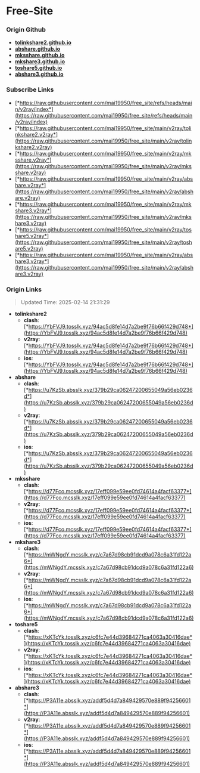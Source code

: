 # Free-Site

### Origin Github

- [**tolinkshare2.github.io**](https://github.com/tolinkshare2/tolinkshare2.github.io)
- [**abshare.github.io**](https://github.com/abshare/abshare.github.io)
- [**mksshare.github.io**](https://github.com/mksshare/mksshare.github.io)
- [**mkshare3.github.io**](https://github.com/mkshare3/mkshare3.github.io)
- [**toshare5.github.io**](https://github.com/toshare5/toshare5.github.io)
- [**abshare3.github.io**](https://github.com/abshare3/abshare3.github.io)

### Subscribe Links

- [*https://raw.githubusercontent.com/mai19950/free_site/refs/heads/main/v2ray/index*](https://raw.githubusercontent.com/mai19950/free_site/refs/heads/main/v2ray/index)
- [*https://raw.githubusercontent.com/mai19950/free_site/main/v2ray/tolinkshare2.v2ray*](https://raw.githubusercontent.com/mai19950/free_site/main/v2ray/tolinkshare2.v2ray)
- [*https://raw.githubusercontent.com/mai19950/free_site/main/v2ray/mksshare.v2ray*](https://raw.githubusercontent.com/mai19950/free_site/main/v2ray/mksshare.v2ray)
- [*https://raw.githubusercontent.com/mai19950/free_site/main/v2ray/abshare.v2ray*](https://raw.githubusercontent.com/mai19950/free_site/main/v2ray/abshare.v2ray)
- [*https://raw.githubusercontent.com/mai19950/free_site/main/v2ray/mkshare3.v2ray*](https://raw.githubusercontent.com/mai19950/free_site/main/v2ray/mkshare3.v2ray)
- [*https://raw.githubusercontent.com/mai19950/free_site/main/v2ray/toshare5.v2ray*](https://raw.githubusercontent.com/mai19950/free_site/main/v2ray/toshare5.v2ray)
- [*https://raw.githubusercontent.com/mai19950/free_site/main/v2ray/abshare3.v2ray*](https://raw.githubusercontent.com/mai19950/free_site/main/v2ray/abshare3.v2ray)

### Origin Links

> Updated Time: 2025-02-14 21:31:29

- **tolinkshare2**
  - **clash**: [*https://YbFVJ9.tosslk.xyz/94ac5d8fe14d7a2be9f76b66f429d748*](https://YbFVJ9.tosslk.xyz/94ac5d8fe14d7a2be9f76b66f429d748)
  - **v2ray**: [*https://YbFVJ9.tosslk.xyz/94ac5d8fe14d7a2be9f76b66f429d748*](https://YbFVJ9.tosslk.xyz/94ac5d8fe14d7a2be9f76b66f429d748)
  - **ios**: [*https://YbFVJ9.tosslk.xyz/94ac5d8fe14d7a2be9f76b66f429d748*](https://YbFVJ9.tosslk.xyz/94ac5d8fe14d7a2be9f76b66f429d748)
- **abshare**
  - **clash**: [*https://u7KzSb.absslk.xyz/379b29ca06247200655049a56eb0236d*](https://u7KzSb.absslk.xyz/379b29ca06247200655049a56eb0236d)
  - **v2ray**: [*https://u7KzSb.absslk.xyz/379b29ca06247200655049a56eb0236d*](https://u7KzSb.absslk.xyz/379b29ca06247200655049a56eb0236d)
  - **ios**: [*https://u7KzSb.absslk.xyz/379b29ca06247200655049a56eb0236d*](https://u7KzSb.absslk.xyz/379b29ca06247200655049a56eb0236d)
- **mksshare**
  - **clash**: [*https://d77Fco.mcsslk.xyz/17eff099e59ee0fd74614a4facf63377*](https://d77Fco.mcsslk.xyz/17eff099e59ee0fd74614a4facf63377)
  - **v2ray**: [*https://d77Fco.mcsslk.xyz/17eff099e59ee0fd74614a4facf63377*](https://d77Fco.mcsslk.xyz/17eff099e59ee0fd74614a4facf63377)
  - **ios**: [*https://d77Fco.mcsslk.xyz/17eff099e59ee0fd74614a4facf63377*](https://d77Fco.mcsslk.xyz/17eff099e59ee0fd74614a4facf63377)
- **mkshare3**
  - **clash**: [*https://mWNgdY.mcsslk.xyz/c7a67d98cb91dcd9a078c6a31fd122a6*](https://mWNgdY.mcsslk.xyz/c7a67d98cb91dcd9a078c6a31fd122a6)
  - **v2ray**: [*https://mWNgdY.mcsslk.xyz/c7a67d98cb91dcd9a078c6a31fd122a6*](https://mWNgdY.mcsslk.xyz/c7a67d98cb91dcd9a078c6a31fd122a6)
  - **ios**: [*https://mWNgdY.mcsslk.xyz/c7a67d98cb91dcd9a078c6a31fd122a6*](https://mWNgdY.mcsslk.xyz/c7a67d98cb91dcd9a078c6a31fd122a6)
- **toshare5**
  - **clash**: [*https://xKTcYk.tosslk.xyz/c6fc7e44d39684271ca4063a30416dae*](https://xKTcYk.tosslk.xyz/c6fc7e44d39684271ca4063a30416dae)
  - **v2ray**: [*https://xKTcYk.tosslk.xyz/c6fc7e44d39684271ca4063a30416dae*](https://xKTcYk.tosslk.xyz/c6fc7e44d39684271ca4063a30416dae)
  - **ios**: [*https://xKTcYk.tosslk.xyz/c6fc7e44d39684271ca4063a30416dae*](https://xKTcYk.tosslk.xyz/c6fc7e44d39684271ca4063a30416dae)
- **abshare3**
  - **clash**: [*https://P3A11e.absslk.xyz/addf5d4d7a849429570e889f94256601*](https://P3A11e.absslk.xyz/addf5d4d7a849429570e889f94256601)
  - **v2ray**: [*https://P3A11e.absslk.xyz/addf5d4d7a849429570e889f94256601*](https://P3A11e.absslk.xyz/addf5d4d7a849429570e889f94256601)
  - **ios**: [*https://P3A11e.absslk.xyz/addf5d4d7a849429570e889f94256601*](https://P3A11e.absslk.xyz/addf5d4d7a849429570e889f94256601)
